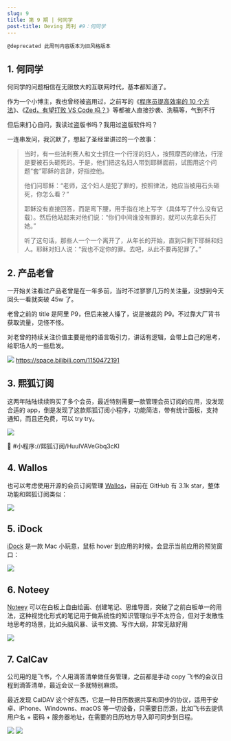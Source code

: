```yaml
---
slug: 9
title: 第 9 期 | 何同学
post-title: Deving 周刊 #9：何同学
---
```


`@deprecated 此周刊内容版本为旧风格版本`

## 1. 何同学

何同学的问题相信在无限放大的互联网时代，基本都知道了。

作为一个小博主，我也曾经被盗用过，之前写的《[程序员提高效率的 10 个方法](https://mp.weixin.qq.com/s?__biz=Mzg4MjY3NTk5OA==&mid=2247484449&idx=1&sn=07e18d5713209852f5206b9e4465276a&chksm=cf525c50f825d546a6041573c2bc7a53469e9e6d1f44fb8a9dae9ca24a12dd7c2aa29c601c26#rd)》、《[Zed，有望打败 VS Code 吗？](https://mp.weixin.qq.com/s?__biz=Mzg4MjY3NTk5OA==&mid=2247485167&idx=1&sn=2f397e0a4bda1fc9660690f57f04399d&chksm=cf525e9ef825d788b19a71d8d5c07bba1548092a9b74ffe919f5ab8cae0e024f90a5f9927d25#rd)》等都被人直接抄袭、洗稿等，气到不行

但后来扪心自问，我读过盗版书吗？我用过盗版软件吗？

一连串发问，我沉默了，想起了圣经里讲过的一个故事：

> 当时，有一些法利赛人和文士抓住一个行淫的妇人，按照摩西的律法，行淫是要被石头砸死的。于是，他们把这名妇人带到耶稣面前，试图用这个问题“套”耶稣的言辞，好指控他。
> 
> 他们问耶稣：“老师，这个妇人是犯了罪的，按照律法，她应当被用石头砸死，你怎么看？”
> 
> 耶稣没有直接回答，而是弯下腰，用手指在地上写字（具体写了什么没有记载）。然后他站起来对他们说：“你们中间谁没有罪的，就可以先拿石头打她。”
> 
> 听了这句话，那些人一个一个离开了，从年长的开始，直到只剩下耶稣和妇人。耶稣对妇人说：“我也不定你的罪。去吧，从此不要再犯罪了。”


## 2. 产品老曾

一开始关注看过产品老曾是在一年多前，当时不过寥寥几万的关注量，没想到今天回头一看就突破 45w 了。

老曾之前的 title 是阿里 P9，但后来被人锤了，说是被裁的 P9。不过靠大厂背书获取流量，见怪不怪。

对老曾的持续关注价值主要是他的语言吸引力，讲话有逻辑，会带上自己的思考，给职场人的一些启发。

![](https://i-blog.csdnimg.cn/direct/0849b6faaf8c4202961c5509cca19999.png)
https://space.bilibili.com/1150472191

## 3. 熙狐订阅

这两年陆陆续续购买了多个会员，最近特别需要一款管理会员订阅的应用，没发现合适的 app，倒是发现了这款熙狐订阅小程序，功能简洁，带有统计面板，支持通知，而且还免费，可以 try try。

![](https://img.wukaipeng.com//2024/11/22-005306-veUSCi-376651716e4d4eae9dc62924518afa91.jpeg)

🔗 #小程序://熙狐订阅/HuulVAVeGbq3cKl


## 4. Wallos

也可以考虑使用开源的会员订阅管理 [Wallos](https://github.com/ellite/Wallos/)，目前在 GitHub 有 3.1k star，整体功能和熙狐订阅类似：

![](https://img.wukaipeng.com//2024/11/22-005306-B0UUmf-d78a7d7cab864564a8976b1b753a8410.jpeg)




## 5. iDock

[iDock](https://apps.apple.com/sa/app/idock-dock-window-preview/id6469623489) 是一款 Mac 小玩意，鼠标 hover 到应用的时候，会显示当前应用的预览窗口：

![](https://img.wukaipeng.com//2024/11/22-005308-NiXJnS-844f971d3d1b4cd29d8735ee1530379e.gif)


## 6. Noteey

[Noteey](https://www.noteey.com/) 可以在白板上自由绘画、创建笔记、思维导图，突破了之前白板单一的用法，这种视觉化形式的笔记用于做系统性的知识管理似乎不太符合，但对于发散性地思考的场景，比如头脑风暴、读书文摘、写作大纲，非常无敌好用

![](https://img.wukaipeng.com//2024/11/22-005315-LsLPSN-24c145d9ae434a4fa3d75d846b6767ed.png)


## 7. CalCav

公司用的是飞书，个人用滴答清单做任务管理，之前都是手动 copy 飞书的会议日程到滴答清单，最近会议一多就特别麻烦。

最近发现 CalDAV 这个好东西，它是一种日历数据共享和同步的协议，适用于安卓、iPhone、Windowns、macOS 等一切设备，只需要日历源，比如飞书去提供用户名 + 密码 + 服务器地址，在需要的日历地方导入即可同步到日程。

![](https://img.wukaipeng.com//2024/11/22-005320-5cz3eU-ac05630d04a94244b18d0679f3da5df3.jpeg)
![](https://img.wukaipeng.com//2024/11/22-005325-fcSdb5-31361bcd71234ba4a2ada167af9df973.jpeg)